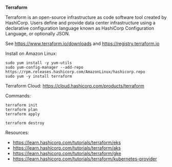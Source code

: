 <strong>Terraform</strong>

Terraform is an open-source infrastructure as code software tool created by HashiCorp. Users define and provide data center infrastructure using a declarative configuration language known as HashiCorp Configuration Language, or optionally JSON.

See https://www.terraform.io/downloads and https://registry.terraform.io

Install on Amazon Linux:

```
sudo yum install -y yum-utils
sudo yum-config-manager --add-repo https://rpm.releases.hashicorp.com/AmazonLinux/hashicorp.repo
sudo yum -y install terraform
```

Terraform Cloud: https://cloud.hashicorp.com/products/terraform

Commands:

```
terraform init
terraform plan
terraform apply

terraform destroy
```

Resources:

- https://learn.hashicorp.com/tutorials/terraform/eks
- https://learn.hashicorp.com/tutorials/terraform/aks
- https://learn.hashicorp.com/tutorials/terraform/gke
- https://learn.hashicorp.com/tutorials/terraform/kubernetes-provider
